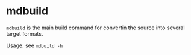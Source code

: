 # mdbuild


`mdbuild` is the main build command for convertin the source into several target formats.

Usage: see `mdbuild -h`


